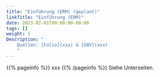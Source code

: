 ```yaml
---
title: "Einführung (ERM) (geplant)"
linkTitle: "Einführung (ERM)"
date: 2023-02-01T00:00:00-00:00
tags: []
weight: 5
Description: "
    Quellen: [Folio](xxx) & [GBV](xxx)
    "
---
```


{{% pageinfo %}}
xxx
{{% /pageinfo %}}
Siehe Unterseiten.
